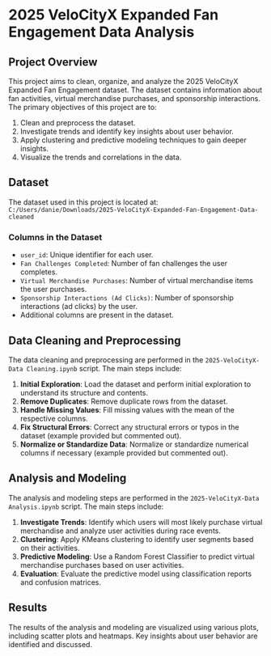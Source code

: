 # 2025 VeloCityX Expanded Fan Engagement Data Analysis

## Project Overview

This project aims to clean, organize, and analyze the 2025 VeloCityX Expanded Fan Engagement dataset. The dataset contains information about fan activities, virtual merchandise purchases, and sponsorship interactions. The primary objectives of this project are to:

1. Clean and preprocess the dataset.
2. Investigate trends and identify key insights about user behavior.
3. Apply clustering and predictive modeling techniques to gain deeper insights.
4. Visualize the trends and correlations in the data.

## Dataset

The dataset used in this project is located at:
`C:/Users/danie/Downloads/2025-VeloCityX-Expanded-Fan-Engagement-Data-cleaned`

### Columns in the Dataset

- `user_id`: Unique identifier for each user.
- `Fan Challenges Completed`: Number of fan challenges the user completes.
- `Virtual Merchandise Purchases`: Number of virtual merchandise items the user purchases.
- `Sponsorship Interactions (Ad Clicks)`: Number of sponsorship interactions (ad clicks) by the user.
- Additional columns are present in the dataset.

## Data Cleaning and Preprocessing

The data cleaning and preprocessing are performed in the `2025-VeloCityX-Data Cleaning.ipynb` script. The main steps include:

1. **Initial Exploration**: Load the dataset and perform initial exploration to understand its structure and contents.
2. **Remove Duplicates**: Remove duplicate rows from the dataset.
3. **Handle Missing Values**: Fill missing values with the mean of the respective columns.
4. **Fix Structural Errors**: Correct any structural errors or typos in the dataset (example provided but commented out).
5. **Normalize or Standardize Data**: Normalize or standardize numerical columns if necessary (example provided but commented out).

## Analysis and Modeling

The analysis and modeling steps are performed in the `2025-VeloCityX-Data Analysis.ipynb` script. The main steps include:

1. **Investigate Trends**: Identify which users will most likely purchase virtual merchandise and analyze user activities during race events.
2. **Clustering**: Apply KMeans clustering to identify user segments based on their activities.
3. **Predictive Modeling**: Use a Random Forest Classifier to predict virtual merchandise purchases based on user activities.
4. **Evaluation**: Evaluate the predictive model using classification reports and confusion matrices.

## Results

The results of the analysis and modeling are visualized using various plots, including scatter plots and heatmaps. Key insights about user behavior are identified and discussed.

